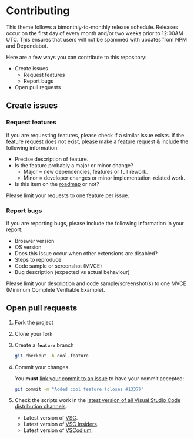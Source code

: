 # Contributing

This theme follows a bimonthly-to-monthly release schedule. Releases occur on the first day of every month and/or two weeks prior to 12:00AM UTC. This ensures that users will not be spammed with updates from NPM and Dependabot.

Here are a few ways you can contribute to this repository:

- Create issues
  - Request features
  - Report bugs
- Open pull requests

## Create issues

### Request features

If you are requesting features, please check if a similar issue exists. If the feature request does not exist, please make a feature request & include the following information:

- Precise description of feature.
- Is the feature probably a major or minor change?
  - Major = new dependencies, features or full rework.
  - Minor = developer changes or minor implementation-related work.
- Is this item on the [roadmap] or not?

Please limit your requests to one feature per issue.

### Report bugs

If you are reporting bugs, please include the following information in your report:

- Broswer version
- OS version
- Does this issue occur when other extensions are disabled?
- Steps to reproduce
- Code sample or screenshot (MVCE)
- Bug description (expected vs actual behaviour)

Please limit your description and code sample/screenshot(s) to one MVCE (Minimum Complete Verifiable Example).

## Open pull requests

1. Fork the project

2. Clone your fork

3. Create a **`feature`** branch

   ```sh
   git checkout -b cool-feature
   ```
   
4. Commit your changes

   You **must** [link your commit to an issue][github-pr-link] to have your commit accepted:
   ```sh
   git commit -m "Added cool feature (closes #1337)"
   ```

5. Check the scripts work in the [latest version of all Visual Studio Code distribution channels][vscode-download]:
   - Latest version of [VSC][vscode-download].
   - Latest version of [VSC Insiders][vscode-insiders-download].
   - Latest version of [VSCodium][vscodium-download].

<!-- Create issues -->
[roadmap]: https://github.com/SNDST00M/vscode-textmate-languageservice/blob/main/CHANGELOG.md#roadmap
<!-- Open pull requests -->
[github-pr-link]: https://docs.github.com/en/issues/tracking-your-work-with-issues/linking-a-pull-request-to-an-issue#linking-a-pull-request-to-an-issue-using-a-keyword
[vscode-download]: https://code.visualstudio.com/Download
[vscode-insiders-download]: https://code.visualstudio.com/insiders/
[vscodium-download]: https://vscodium.com/#install

